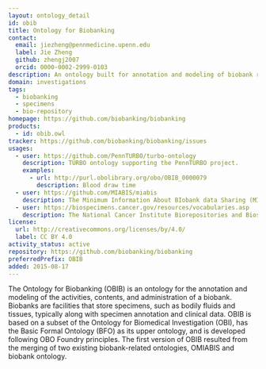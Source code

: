 ```yaml
---
layout: ontology_detail
id: obib
title: Ontology for Biobanking
contact:
  email: jiezheng@pennmedicine.upenn.edu
  label: Jie Zheng
  github: zhengj2007
  orcid: 0000-0002-2999-0103
description: An ontology built for annotation and modeling of biobank repository and biobanking administration
domain: investigations
tags:
  - biobanking
  - specimens
  - bio-repository
homepage: https://github.com/biobanking/biobanking
products:
  - id: obib.owl
tracker: https://github.com/biobanking/biobanking/issues
usages:
  - user: https://github.com/PennTURBO/turbo-ontology
    description: TURBO ontology supporting the PennTURBO project.
    examples:
      - url: http://purl.obolibrary.org/obo/OBIB_0000079
        description: Blood draw time
  - user: https://github.com/MIABIS/miabis
    description: The Minimum Information About BIobank data Sharing (MIABIS) aims to standardize data elements used to describe biobanks, research on samples and associated data. General attributes to describe biobanks, sample collections and studies at an aggregated/metadata level are defined in MIABIS Core 2.0 (Merino-Martinez et al., 2016).
  - user: https://biospecimens.cancer.gov/resources/vocabularies.asp
    description: The National Cancer Institute Biorepositories and Biospecimen Research Branch (BBRB) is an international leader in research and policy activities related to biospecimen collection, processing, and storage, also known as biobanking.
license:
  url: http://creativecommons.org/licenses/by/4.0/
  label: CC BY 4.0
activity_status: active
repository: https://github.com/biobanking/biobanking
preferredPrefix: OBIB
added: 2015-08-17
---
```


The Ontology for Biobanking (OBIB) is an ontology for the annotation and modeling of the activities, contents, and administration of a biobank. Biobanks are facilities that store specimens, such as bodily fluids and tissues, typically along with specimen annotation and clinical data. OBIB is based on a subset of the Ontology for Biomedical Investigation (OBI), has the Basic Formal Ontology (BFO) as its upper ontology, and is developed following OBO Foundry principles. The first version of OBIB resulted from the merging of two existing biobank-related ontologies, OMIABIS and biobank ontology.
